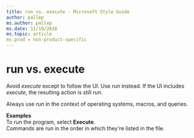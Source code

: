 ```yaml
---
title: run vs. execute - Microsoft Style Guide
author: pallep
ms.author: pallep
ms.date: 11/19/2016
ms.topic: article
ms.prod = non-product-specific
---
```


# run vs. execute

Avoid *execute* except to follow the UI. Use *run* instead. If the UI includes *execute*, the resulting action is still *run*. 

Always use *run* in the context of operating systems, macros, and queries.

**Examples**  
To run the program, select **Execute**.  
Commands are run in the order in which they're listed in the file. 
